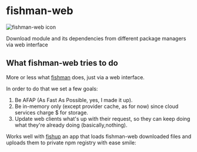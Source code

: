 # fishman-web

![fishman-web icon](http://i.imgur.com/iFlX01o.png)

Download module and its dependencies from different package managers via web interface

## What fishman-web tries to do

More or less what [fishman](https://github.com/idoshamun/fishman) does, just via a web interface.

In order to do that we set a few goals:

1. Be AFAP (As Fast As Possible, yes, I made it up).
2. Be in-memory only (except provider cache, as for now) since cloud services charge $ for storage.
3. Update web clients what's up with their request, so they can keep doing what they're already doing (basically,nothing).

Works well with [fishup](https://github.com/moshekrup/fishup) an app that loads fishman-web downloaded files and uploads them to private npm registry with ease smile:
